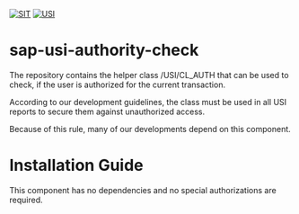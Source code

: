 [![SIT](https://img.shields.io/badge/SIT-About%20us-%236e1e6e)](https://it.schwarz)
[![USI](https://img.shields.io/badge/USI-More%20Software-blue)](https://github.com/SchwarzIT/sap-usi)
# sap-usi-authority-check
The repository contains the helper class /USI/CL_AUTH that can be used to check, if the user is authorized for the current transaction.

According to our development guidelines, the class must be used in all USI reports to secure them against unauthorized access. 

Because of this rule, many of our developments depend on this component.

# Installation Guide
This component has no dependencies and no special authorizations are required.
